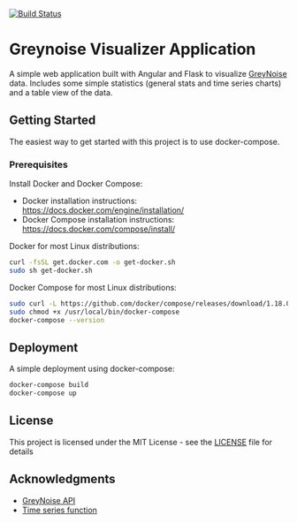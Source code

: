[![Build Status](https://travis-ci.org/cbuto/greynoise-visualizer.svg?branch=master)](https://travis-ci.org/cbuto/greynoise-visualizer)

# Greynoise Visualizer Application

A simple web application built with Angular and Flask to visualize [GreyNoise](https://github.com/Grey-Noise-Intelligence/api.greynoise.io) data. Includes some simple statistics (general stats and time series charts) and a table view of the data. 

## Getting Started

The easiest way to get started with this project is to use docker-compose.

### Prerequisites

Install Docker and Docker Compose:

* Docker installation instructions: https://docs.docker.com/engine/installation/ 
* Docker Compose installation instructions: https://docs.docker.com/compose/install/

Docker for most Linux distributions:

```bash
curl -fsSL get.docker.com -o get-docker.sh
sudo sh get-docker.sh
```

Docker Compose for most Linux distributions:

```bash
sudo curl -L https://github.com/docker/compose/releases/download/1.18.0/docker-compose-`uname -s`-`uname -m` -o /usr/local/bin/docker-compose
sudo chmod +x /usr/local/bin/docker-compose
docker-compose --version
```

## Deployment

A simple deployment using docker-compose:

```bash
docker-compose build
docker-compose up 
```

## License

This project is licensed under the MIT License - see the [LICENSE](LICENSE.md) file for details

## Acknowledgments

* [GreyNoise API](https://github.com/Grey-Noise-Intelligence/api.greynoise.io)
* [Time series function](https://github.com/phyler/greynoise)

